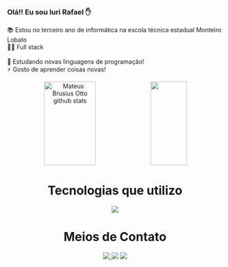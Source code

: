 ### Olá!! Eu sou Iuri Rafael ✋ 
📚 Estou no terceiro ano de informática na escola técnica estadual Monteiro Lobato
<br>
👩‍💻 Full stack
<br>
<br>
🌱 Estudando novas linguagens de programação!
<br>
⚡ Gosto de aprender coisas novas!

<div align="center">  
  <img width="49%" height="195px" src="https://github-readme-stats.vercel.app/api?username=iuriRafael&show_icons=true&count_private=true&hide_border=true&title_color=FF4500&icon_color=FF4500&text_color=c9d1d9&bg_color=0d1117" alt="Mateus Brusius Otto github stats" /> 
  <img width="41%" height="195px" src="https://github-readme-stats.vercel.app/api/top-langs/?username=iuriRafael&layout=compact&hide_border=true&title_color=FF4500&text_color=c9d1d9&bg_color=0d1117" />
</div>

<div align="center"><h1>Tecnologias que utilizo</h1></div>
<div align="center">
    <img src="https://skillicons.dev/icons?i=nodejs,php,javascript,express,mongodb,react,mysql,ruby" /><br>
</div>



<div align="center"><h1>Meios de Contato</h1></div>

<div align="center"> 
<a href="https://www.instagram.com/_iurirafael_/" target="_blank"><img src="https://img.shields.io/badge/-Instagram-%23E4405F?style=for-the-badge&logo=instagram&logoColor=white"</a>
<a href = "iurigames11@gmail.com"> <img src="https://img.shields.io/badge/-Gmail-%23333?style=for-the-badge&logo=gmail&logoColor=white" target="_blank"></a>
<a href="https://www.linkedin.com/in/iuri-rafael-48ba97259/" target="_blank"><img src="https://img.shields.io/badge/Linkedin-9146FF?style=for-the-badge&logo=twitch&logoColor=white" target="_blank"></a>
</div>

